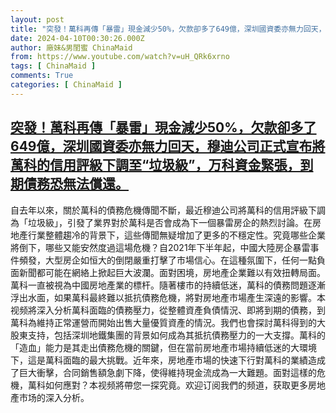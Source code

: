 ```yaml
---
layout: post
title: "突發！萬科再傳「暴雷」現金減少50%，欠款卻多了649億，深圳國資委亦無力回天，穆迪公司正式宣布將萬科的信用評級下調至“垃圾級”，万科資金緊張，到期債務恐無法償還。"
date: 2024-04-10T00:30:26.000Z
author: 廠妹&男閨蜜 ChinaMaid
from: https://www.youtube.com/watch?v=uH_QRk6xrno
tags: [ ChinaMaid ]
comments: True
categories: [ ChinaMaid ]
---
```

<!--1712709026000-->
[突發！萬科再傳「暴雷」現金減少50%，欠款卻多了649億，深圳國資委亦無力回天，穆迪公司正式宣布將萬科的信用評級下調至“垃圾級”，万科資金緊張，到期債務恐無法償還。](https://www.youtube.com/watch?v=uH_QRk6xrno)
------

<div>
自去年以來，關於萬科的債務危機傳聞不斷，最近穆迪公司將萬科的信用評級下調為「垃圾級」，引發了業界對於萬科是否會成為下一個暴雷房企的熱烈討論。在房地產行業整體趨冷的背景下，這些傳聞無疑增加了更多的不穩定性。究竟哪些企業將倒下，哪些又能安然度過這場危機？自2021年下半年起，中國大陸房企暴雷事件頻發，大型房企如恒大的倒閉嚴重打擊了市場信心。在這種氛圍下，任何一點負面新聞都可能在網絡上掀起巨大波瀾。面對困境，房地產企業難以有效扭轉局面。萬科一直被視為中國房地產業的標杆。隨著樓市的持續低迷，萬科的債務問題逐漸浮出水面，如果萬科最終難以抵抗債務危機，將對房地產市場產生深遠的影響。本视频將深入分析萬科面臨的債務壓力，從整體資產負債情況、即將到期的債務，到萬科為維持正常運營而開始出售大量優質資產的情況。我們也會探討萬科得到的大股東支持，包括深圳地鐵集團的背景如何成為其抵抗債務壓力的一大支撐。萬科的「造血」能力是其走出債務危機的關鍵，但在當前房地產市場持續低迷的大環境下，這是萬科面臨的最大挑戰。近年來，房地產市場的快速下行對萬科的業績造成了巨大衝擊，合同銷售額急劇下降，使得維持現金流成為一大難題。面對這樣的危機，萬科如何應對？本视频將帶您一探究竟。欢迎订阅我們的频道，获取更多房地產市场的深入分析。
</div>
